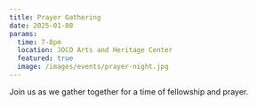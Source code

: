 ```yaml
---
title: Prayer Gathering
date: 2025-01-08
params:
  time: 7-8pm
  location: JOCO Arts and Heritage Center
  featured: true
  image: /images/events/prayer-night.jpg
---
```


Join us as we gather together for a time of fellowship and prayer.
